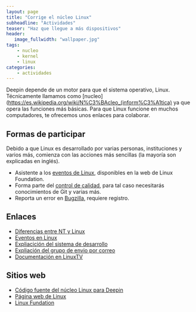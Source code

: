 ```yaml
---
layout: page
title: "Corrige el núcleo Linux"
subheadline: "Actividades"
teaser: "Haz que llegue a más dispositivos"
header:
   image_fullwidth: "wallpaper.jpg"
tags:
    - nucleo
    - kernel
    - linux
categories:
    - actividades
---
```

Deepin depende de un motor para que el sistema operativo, Linux. Técnicamente llamamos como [nucleo](https://es.wikipedia.org/wiki/N%C3%BAcleo_(inform%C3%A1tica) ya que opera las funciones más básicas. Para que Linux funcione en muchos computadores, te ofrecemos unos enlaces para colaborar.

## Formas de participar
Debido a que Linux es desarrollado por varias personas, instituciones y varios más, comienza con las acciones más sencillas (la mayoría son explicadas en inglés).
* Asistente a los [eventos de Linux](http://events.linuxfoundation.org/), disponibles en la web de Linux Foundation.
* Forma parte del [control de calidad](https://www.linux.com/news/three-ways-beginners-contribute-linux-kernel), para tal caso necesitarás conocimientos de Git y varias más.
* Reporta un error en [Bugzilla](https://bugzilla.kernel.org/), requiere registro.

## Enlaces
* [Diferencias entre NT y Linux](https://www.genbeta.com/a-fondo/como-es-el-kernel-de-windows-y-cuales-son-sus-diferencias-con-el-de-linux)
* [Eventos en Linux](https://www.linux.com/learn/training)
* [Expliacición del sistema de desarrollo](http://events.linuxfoundation.org/sites/events/files/slides/collab_linux_kernel_v2.pdf)
* [Expliación del grupo de envio por correo](https://www.linux.com/blog/event/open-source-summit-la/2017/8/how-people-collaborate-linux-kernel-mailing-lists)
* [Documentación en LinuxTV](https://linuxtv.org/wiki/index.php/Developer_Section)

## Sitios web
* [Código fuente del núcleo Linux para Deepin](https://github.com/linuxdeepin/deepin-kernel)
* [Página web de Linux](https://www.kernel.org/)
* [Linux Fundation](https://www.linuxfoundation.org/)
